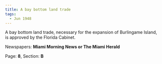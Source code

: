 ```yaml
---  
title: A bay bottom land trade  
tags:  
  - Jun 1948  
---  
```

  
A bay bottom land trade, necessary for the expansion of Burlingame Island, is approved by the Florida Cabinet.  
  
Newspapers: **Miami Morning News or The Miami Herald**  
  
Page: **8**, Section: **B** 
